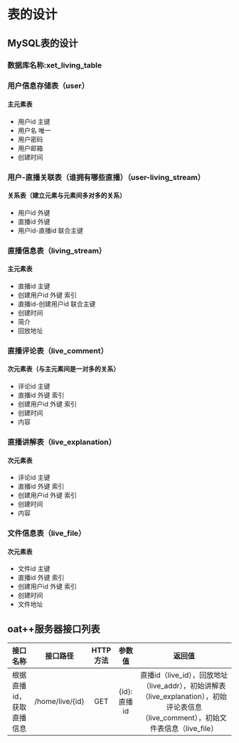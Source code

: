 # 表的设计

## MySQL表的设计

### 数据库名称:xet_living_table

### 用户信息存储表（user）
#### 主元素表
- 用户id 主键
- 用户名 唯一
- 用户密码
- 用户邮箱
- 创建时间

### 用户-直播关联表（谁拥有哪些直播）（user-living_stream）
#### 关系表（建立元素与元素间多对多的关系）
- 用户id 外键
- 直播id 外键
- 用户id-直播id 联合主键

### 直播信息表（living_stream）
#### 主元素表
- 直播id 主键
- 创建用户id 外键 索引
- 直播id-创建用户id 联合主键
- 创建时间
- 简介
- 回放地址

### 直播评论表（live_comment）
#### 次元素表（与主元素间是一对多的关系）
- 评论id 主键
- 直播id 外键 索引
- 创建用户id 外键 索引
- 创建时间
- 内容

### 直播讲解表（live_explanation）
#### 次元素表
- 评论id 主键
- 直播id 外键 索引
- 创建用户id 外键 索引
- 创建时间
- 内容

### 文件信息表（live_file）
#### 次元素表
- 文件id 主键
- 直播id 外键 索引
- 创建用户id 外键 索引
- 创建时间
- 文件地址

## oat++服务器接口列表

| 接口名称                     | 接口路径          | HTTP方法 | 参数值                | 返回值                                                                 |
| :--------------------------: | :---------------: | :------: | :-------------------: | :-------------------------------------------------------------------: |                                                 
| 根据直播id，获取直播信息     | /home/live/{id} | GET      | {id}: 直播id          | 直播id（live_id），回放地址（live_addr），初始讲解表（live_explanation），初始评论表信息（live_comment），初始文件表信息（live_file） |
